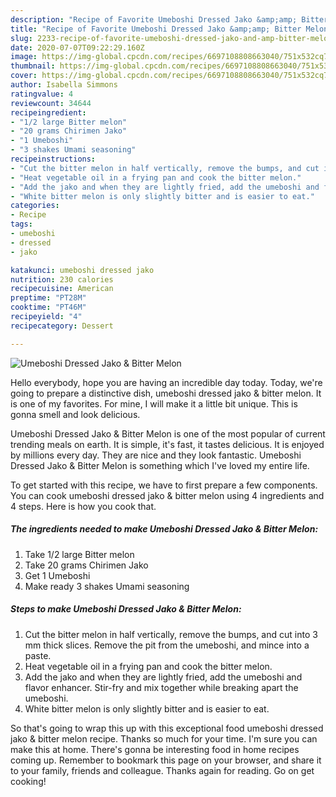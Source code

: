 ```yaml
---
description: "Recipe of Favorite Umeboshi Dressed Jako &amp;amp; Bitter Melon"
title: "Recipe of Favorite Umeboshi Dressed Jako &amp;amp; Bitter Melon"
slug: 2233-recipe-of-favorite-umeboshi-dressed-jako-and-amp-bitter-melon
date: 2020-07-07T09:22:29.160Z
image: https://img-global.cpcdn.com/recipes/6697108808663040/751x532cq70/umeboshi-dressed-jako-bitter-melon-recipe-main-photo.jpg
thumbnail: https://img-global.cpcdn.com/recipes/6697108808663040/751x532cq70/umeboshi-dressed-jako-bitter-melon-recipe-main-photo.jpg
cover: https://img-global.cpcdn.com/recipes/6697108808663040/751x532cq70/umeboshi-dressed-jako-bitter-melon-recipe-main-photo.jpg
author: Isabella Simmons
ratingvalue: 4
reviewcount: 34644
recipeingredient:
- "1/2 large Bitter melon"
- "20 grams Chirimen Jako"
- "1 Umeboshi"
- "3 shakes Umami seasoning"
recipeinstructions:
- "Cut the bitter melon in half vertically, remove the bumps, and cut into 3 mm thick slices. Remove the pit from the umeboshi, and mince into a paste."
- "Heat vegetable oil in a frying pan and cook the bitter melon."
- "Add the jako and when they are lightly fried, add the umeboshi and flavor enhancer. Stir-fry and mix together while breaking apart the umeboshi."
- "White bitter melon is only slightly bitter and is easier to eat."
categories:
- Recipe
tags:
- umeboshi
- dressed
- jako

katakunci: umeboshi dressed jako 
nutrition: 230 calories
recipecuisine: American
preptime: "PT28M"
cooktime: "PT46M"
recipeyield: "4"
recipecategory: Dessert

---
```



![Umeboshi Dressed Jako &amp; Bitter Melon](https://img-global.cpcdn.com/recipes/6697108808663040/751x532cq70/umeboshi-dressed-jako-bitter-melon-recipe-main-photo.jpg)

Hello everybody, hope you are having an incredible day today. Today, we're going to prepare a distinctive dish, umeboshi dressed jako &amp; bitter melon. It is one of my favorites. For mine, I will make it a little bit unique. This is gonna smell and look delicious.



Umeboshi Dressed Jako &amp; Bitter Melon is one of the most popular of current trending meals on earth. It is simple, it's fast, it tastes delicious. It is enjoyed by millions every day. They are nice and they look fantastic. Umeboshi Dressed Jako &amp; Bitter Melon is something which I've loved my entire life.


To get started with this recipe, we have to first prepare a few components. You can cook umeboshi dressed jako &amp; bitter melon using 4 ingredients and 4 steps. Here is how you cook that.

<!--inarticleads1-->

##### The ingredients needed to make Umeboshi Dressed Jako &amp; Bitter Melon:

1. Take 1/2 large Bitter melon
1. Take 20 grams Chirimen Jako
1. Get 1 Umeboshi
1. Make ready 3 shakes Umami seasoning




<!--inarticleads2-->

##### Steps to make Umeboshi Dressed Jako &amp; Bitter Melon:

1. Cut the bitter melon in half vertically, remove the bumps, and cut into 3 mm thick slices. Remove the pit from the umeboshi, and mince into a paste.
1. Heat vegetable oil in a frying pan and cook the bitter melon.
1. Add the jako and when they are lightly fried, add the umeboshi and flavor enhancer. Stir-fry and mix together while breaking apart the umeboshi.
1. White bitter melon is only slightly bitter and is easier to eat.




So that's going to wrap this up with this exceptional food umeboshi dressed jako &amp; bitter melon recipe. Thanks so much for your time. I'm sure you can make this at home. There's gonna be interesting food in home recipes coming up. Remember to bookmark this page on your browser, and share it to your family, friends and colleague. Thanks again for reading. Go on get cooking!

